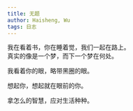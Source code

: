 ```yaml
---
title: 无题
author: Haisheng, Wu
tags: 日志
---
```


我在看着书，你在睡着觉，我们一起在路上。\
真实的像是一个梦，而下一个梦在何处。

我看着你的眼，略带黑圈的眼。

想起你，想起就在眼前的你。

拿怎么的智慧，应对生活种种。

